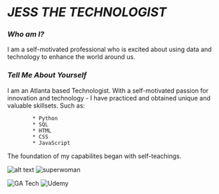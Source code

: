 # _JESS THE TECHNOLOGIST_

### _Who am I?_ 

I am a self-motivated professional who is excited about using data and technology to enhance the world around us.


### _Tell Me About Yourself_

I am an Atlanta based Technologist. With a self-motivated passion for innovation and technology - I have practiced and obtained unique and valuable skillsets. Such as: 

            * Python
            * SQL 
            * HTML
            * CSS
            * JavaScript 
            
The foundation of my capabilites began with self-teachings. 

   ![alt text](https://image.shutterstock.com/image-photo/blured-text-focus-on-selftaught-260nw-159374465.jpg) ![superwoman](https://cdn2.iconfinder.com/data/icons/design-development-services/128/14-512.png)

![GA Tech](https://comm.gatech.edu/sites/default/files/images/brand-graphics/gt-logo-colors1.png)
![Udemy](https://about.udemy.com/wp-content/uploads/2017/10/NewUlogo-large-1.png)
